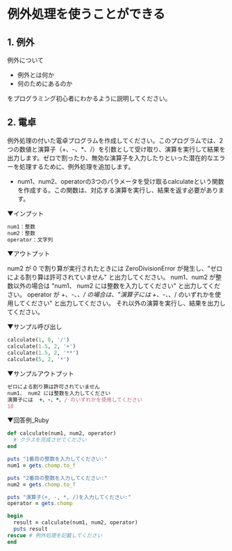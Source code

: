 # 例外処理を使うことができる

## 1. 例外

例外について

- 例外とは何か
- 何のためにあるのか

をプログラミング初心者にわかるように説明してください。

## 2. 電卓

例外処理の付いた電卓プログラムを作成してください。このプログラムでは、2つの数値と演算子（+、-、*、/）を引数として受け取り、演算を実行して結果を出力します。ゼロで割ったり、無効な演算子を入力したりといった潜在的なエラーを処理するために、例外処理を追加します。

- num1、num2、operatorの3つのパラメータを受け取るcalculateという関数を作成する。この関数は、対応する演算を実行し、結果を返す必要があります。

▼インプット

```ruby
num1：整数
num2：整数
operator：文字列
```

▼アウトプット

num2 が 0 で割り算が実行されたときには ZeroDivisionError が発生し、"ゼロによる割り算は許可されていません" と出力してください。
num1、num2 が整数以外の場合は "num1、 num2 には整数を入力してください" と出力してください。
operator が +、-、*、/ の場合は、"演算子には  +、-、*、/ のいずれかを使用してください" と出力してください。
それ以外の演算を実行し、結果を出力してください。

▼サンプル呼び出し

```ruby
calculate(1, 0, '/')
calculate(1.5, 2, '+')
calculate(1.5, 2, '**')
calculate(5, 2, '*')
```

▼サンプルアウトプット

```ruby
ゼロによる割り算は許可されていません
num1、 num2 には整数を入力してください
演算子には  +、-、*、/ のいずれかを使用してください
10
```

▼回答例_Ruby

```ruby
def calculate(num1, num2, operator)
  # クラスを完成させてください
end

puts "1番目の整数を入力してください:"
num1 = gets.chomp.to_f

puts "2番目の整数を入力してください:"
num2 = gets.chomp.to_f

puts "演算子(+, -, *, /)を入力してください:"
operator = gets.chomp

begin
  result = calculate(num1, num2, operator)
  puts result
rescue # 例外処理を記載してください
end
```
